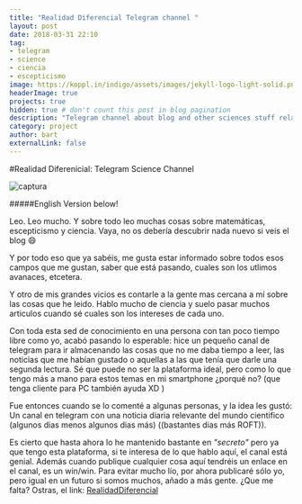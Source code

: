 ```yaml
---
title: "Realidad Diferencial Telegram channel "
layout: post
date: 2018-03-31 22:10
tag: 
- telegram
- science
- ciencia
- escepticismo
image: https://koppl.in/indigo/assets/images/jekyll-logo-light-solid.png
headerImage: true
projects: true
hidden: true # don't count this post in blog pagination
description: "Telegram channel about blog and other sciences stuff related news"
category: project
author: bart
externalLink: false
---
```



#Realidad Diferenicial: Telegram Science Channel

![captura](asdasd)

#####English Version below!
 
Leo. Leo mucho. Y sobre todo leo muchas cosas sobre matemáticas, escepticismo y ciencia. Vaya, no os debería descubrir nada nuevo si veis el blog :smile: 

Y por todo eso que ya sabéis, me gusta estar informado sobre todos esos campos que me gustan, saber que está pasando, cuales son los utlimos avanaces, etcetera. 

Y otro de mis grandes vicios es contarle a la gente mas cercana a mí sobre las cosas que he leido. Hablo mucho de ciencia y suelo pasar muchos articulos cuando sé cuales son los intereses de cada uno. 

Con toda esta sed de conocimiento en una persona con tan poco tiempo libre como yo, acabó pasando lo esperable: hice un pequeño canal de telegram para ir almacenando las cosas que no me daba tiempo a leer, las noticias que me habían gustado o aquellas a las que tenía que darle una segunda lectura. Sé que puede no ser la plataforma ideal, pero como lo que tengo más a mano para estos temas en mi smartphone ¿porqué no? (que tenga cliente para PC también ayuda XD )

Fue entonces cuando se lo comenté a algunas personas, y la idea les gustó: Un canal en telegram con una noticia diaria relevante del mundo cientifico (algunos dias menos algunos dias más) ((bastantes dias más ROFT)).

Es cierto que hasta ahora lo he mantenido bastante en *"secreto"* pero ya que tengo esta plataforma, si te interesa de lo que hablo aquí, el canal está genial. Además cuando publique cualquier cosa aquí tendréis un enlace en el canal, es un win/win. 
Para evitar mucho lío, por ahora publicaré sólo yo, pero igual en un futuro si somos muchos, añado a más gente. ¿Que me falta? Ostras, el link:
[RealidadDiferencial](https://t.me/realidaddiferencial)



